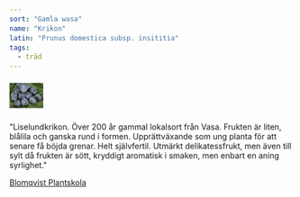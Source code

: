 ```yaml
---
sort: "Gamla wasa"
name: "Krikon"
latin: "Prunus domestica subsp. insititia"
tags:
  - träd
---
```


<img src="/img/prunus-domestica-gamla-wasa-krikon.jpg" width="60" data-srcset="1x, 1.5x, 2x" alt="Prunus domestica subsp. insititia" data-attribution="https://www.blomqvistplantskola.com/index.php?route=product/product&product_id=5248">

"Liselundkrikon. Över 200 år gammal lokalsort från Vasa. Frukten är liten, blålila och ganska rund i formen. Upprättväxande som ung planta för att senare få böjda grenar. Helt självfertil. Utmärkt delikatessfrukt, men även till sylt då frukten är sött, kryddigt aromatisk i smaken, men enbart en aning syrlighet."

[Blomqvist Plantskola](https://www.blomqvistplantskola.com/index.php?route=product/product&product_id=5248)
